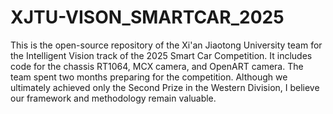 # XJTU-VISON_SMARTCAR_2025
This is the open-source repository of the Xi'an Jiaotong University team for the Intelligent Vision track of the 2025 Smart Car Competition. It includes code for the chassis RT1064, MCX camera, and OpenART camera.
The team spent two months preparing for the competition. Although we ultimately achieved only the Second Prize in the Western Division, I believe our framework and methodology remain valuable.
